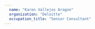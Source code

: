 ```yaml
---
  name: "Karen Vallejos Aragon"
  organization: "Deloitte"
  occupation_title: "Senior Consultant"
---
```


